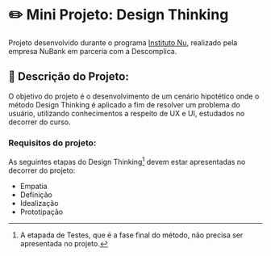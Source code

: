 # ✏️ Mini Projeto: Design Thinking

Projeto desenvolvido durante o programa [Instituto Nu](https://institutonu.com.br), realizado pela empresa NuBank em parceria com a Descomplica.

## 📑 Descrição do Projeto:

O objetivo do projeto é o desenvolvimento de um cenário hipotético onde o método Design Thinking é aplicado a fim de resolver um problema do usuário, utilizando conhecimentos a respeito de UX e UI, estudados no decorrer do curso.

### Requisitos do projeto:

As seguintes etapas do Design Thinking[^1] devem estar apresentadas no decorrer do projeto:
- Empatia
- Definição
- Idealização
- Prototipação

[^1]: A etapada de Testes, que é a fase final do método, não precisa ser apresentada no projeto.
